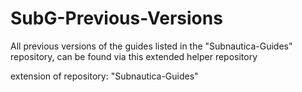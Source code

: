 # SubG-Previous-Versions
All previous versions of the guides listed in the "Subnautica-Guides" repository,
can be found via this extended helper repository

extension of repository: "Subnautica-Guides"
